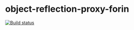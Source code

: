 # оbject-reflection-proxy-forin

[![Build status](https://ci.appveyor.com/api/projects/status/sr6rp4ileu20ys7y?svg=true)](https://ci.appveyor.com/project/Strassee/bject-reflection-proxy-for-in)